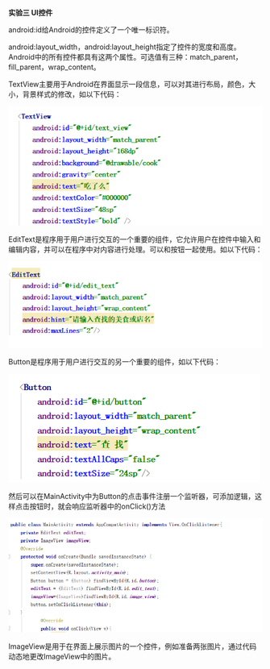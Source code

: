 **实验三 UI控件**

android:id给Android的控件定义了一个唯一标识符。

android:layout_width，android:layout_height指定了控件的宽度和高度。Android中的所有控件都具有这两个属性。可选值有三种：match_parent，fill_parent，wrap_content。

TextView主要用于Android在界面显示一段信息，可以对其进行布局，颜色，大小，背景样式的修改，如以下代码：

![image](https://github.com/syhuang00/2018118152_Android/raw/master/%E5%AE%9E%E9%AA%8C%E4%B8%89%20UI%E6%8E%A7%E4%BB%B6/UI%E7%95%8C%E9%9D%A2%E7%9A%84%E5%AE%9E%E9%AA%8C%E6%88%AA%E5%9B%BE/2010111.png)

EditText是程序用于用户进行交互的一个重要的组件，它允许用户在控件中输入和编辑内容，并可以在程序中对内容进行处理。可以和按钮一起使用。如以下代码：

![image](https://github.com/syhuang00/2018118152_Android/raw/master/%E5%AE%9E%E9%AA%8C%E4%B8%89%20UI%E6%8E%A7%E4%BB%B6/UI%E7%95%8C%E9%9D%A2%E7%9A%84%E5%AE%9E%E9%AA%8C%E6%88%AA%E5%9B%BE/2010112.png)

Button是程序用于用户进行交互的另一个重要的组件，如以下代码：

![image](https://github.com/syhuang00/2018118152_Android/raw/master/%E5%AE%9E%E9%AA%8C%E4%B8%89%20UI%E6%8E%A7%E4%BB%B6/UI%E7%95%8C%E9%9D%A2%E7%9A%84%E5%AE%9E%E9%AA%8C%E6%88%AA%E5%9B%BE/2010113.png)

然后可以在MainActivity中为Button的点击事件注册一个监听器，可添加逻辑，这样点击按钮时，就会响应监听器中的onClick()方法

![image](https://github.com/syhuang00/2018118152_Android/raw/master/%E5%AE%9E%E9%AA%8C%E4%B8%89%20UI%E6%8E%A7%E4%BB%B6/UI%E7%95%8C%E9%9D%A2%E7%9A%84%E5%AE%9E%E9%AA%8C%E6%88%AA%E5%9B%BE/2010114.png)

ImageView是用于在界面上展示图片的一个控件，例如准备两张图片，通过代码动态地更改ImageView中的图片。